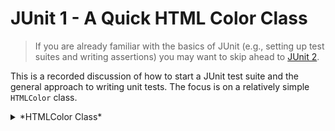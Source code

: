 # JUnit 1 - A Quick HTML Color Class

> If you are already familiar with the basics of JUnit (e.g., setting up test
> suites and writing assertions) you may want to skip ahead to [JUnit
> 2](#junit-2).

This is a recorded discussion of how to start a JUnit test suite and the
general approach to writing unit tests. The focus is on a relatively simple
`HTMLColor` class.

<details>

<summary> *HTMLColor Class* </summary>

```java
package edu.odu.cs.cs350.examples;

public class HtmlColor {
    private int red;   ///< red color component [0,255]
    private int green; ///< green color component [0,255]
    private int blue;  ///< blue color component [0,255]

    /**
     * Construct an HTML Color with all
     * attributes set to 0 (i.e., black, #000000)
     */
    public HtmlColor()
    {
        //...
    }

    /**
     * Construct an HTML Color
     *
     * @param r red value
     * @param g green value
     * @param b blue value
     */
    public HtmlColor(int r, int g, int b)
    {
        //...
    }

    /**
     * Retrieve the red component
     */
    public int getRed()
    {
        return -1;
    }

    /**
     * Set the red component
     *
     * @param v new value
     *
     * @pre v >= 0 && v <= 255
     */
    public void setRed(int v)
    {

    }

    /**
     * Retrieve the green component
     */
    public int getGreen()
    {
        return -1;
    }

    /**
     * Set the green component
     *
     * @param v new value
     *
     * @pre v >= 0 && v <= 255
     */
    public void setGreen(int v)
    {

    }

    /**
     * Retrieve the blue component
     */
    public int getBlue()
    {
        return -1;
    }

    /**
     * Set the blue component
     *
     * @param v new value
     *
     * @pre v >= 0 && v <= 255
     */
    public void setBlue(int v)
    {

    }

    /**
     * Return a hashcode
     */
    public int hashCode()
    {
        return 0;
    }
}
```

</details>

